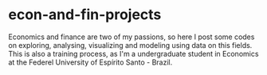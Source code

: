 # econ-and-fin-projects
Economics and finance are two of my passions, so here I post some codes on exploring, analysing, visualizing and modeling using data on this fields. This is also a training process, as I'm a undergraduate student in Economics at the Federel University of Espírito Santo - Brazil.
